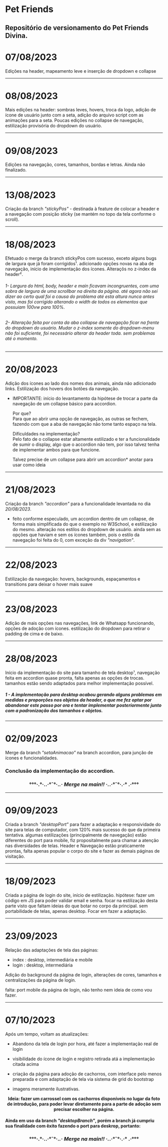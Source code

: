 # Pet Friends
Repositório de versionamento do Pet Friends Divina.
---
# 07/08/2023
Edições na header, mapeamento leve e inserção de dropdown e collapse

---
# 08/08/2023
Mais edições na header: sombras leves, hovers, troca da logo, adição de ícone de usuário junto com a seta, adição do arquivo script com as animações para a seta.
Poucas edições no collapse de navegação, estilização provisória do dropdown do usuário.

---
# 09/08/2023
Edições na navegação, cores, tamanhos, bordas e letras. Ainda não finalizado.

---
# 13/08/2023
Criação da branch *"stickyPos"* - destinada à feature de colocar a header e a navegação com posição sticky (se mantém no topo da tela conforme o scroll).

---
# 18/08/2023
Efetuado o merge da branch stickyPos com sucesso, exceto alguns bugs de largura que já foram corrigidos¹. adicionado opções novas na aba de navegação, início de implementação dos ícones. Alteraçõs no z-index da header². 

###### 1- Largura do html, body, header e main ficavam incongruentes, com uma sobra de largura de uma scrollbar na direita da página. até agora não sei dizer ao certo qual foi a causa do problema até esta altura nunca antes visto, mas foi corrigido alterando o width de todos os elementos que possuiam 100vw para 100%.

###### 2- Alteração feita por conta da aba collapse de navegação ficar na frente do dropdown do usuário. Mudar o z-index somente do dropdown-menu não foi suficiente, foi necessário alterar da header toda. sem problemas até o momento.

---
# 20/08/2023
Adição dos ícones ao lado dos nomes dos animais, ainda não adicionado links. Estilização dos hovers dos botões da navegação.

* IMPORTANTE: início do levantamento da hipótese de trocar a parte da navegação de um collapse básico para accordion. 

    Por que? <br>
    Para que ao abrir uma opção de navegação, as outras se fechem, fazendo com que a aba de navegação não tome tanto espaço na tela.

    Dificuldades na implementação? <br>
    Pelo fato de o collapse estar altamente estilizado e ter a funcionalidade de sumir o display, algo que o accordion não tem, por isso talvez tenha de implementar ambos para que funcione.

    Talvez precise de um collapse para abrir um accordion* anotar para usar como ideia

---
# 21/08/2023
Criação da branch *"accordion"* para a funcionalidade levantada no dia *20/08/2023*.
* feito conforme especulado, um accordion dentro de um collapse, de forma mais simplificada do que o exemplo no W3School, e estilização do mesmo. alteração nos estilos do dropdown de usuário. ainda sem as opções que haviam e sem os ícones também, pois o estilo da navegação foi feita do 0, com exceção da div *"navigation"*.

---
# 22/08/2023
Estilização da navegação:
hovers, backgrounds, espaçamentos e transitions para deixar o hover mais suave

---
# 23/08/2023
Adição de mais opções nas navegações, link de Whatsapp funcionando, opções de adoção com ícones. estilização do dropdown para retirar o padding de cima e de baixo.

---
# 28/08/2023
Início da implementação do site para tamanho de tela desktop¹, navegação feita em accordion quase pronta, falta apenas as opções de trocas. tamanhos estão sendo adaptados para melhor implementação possível.

##### 1 - A implementação para desktop acabou gerando alguns problemas em medidas e proporções nos objetos da header, o que me fez optar por abandonar este passo por ora e tentar implementar posteriormente junto com a padronização dos tamanhos e objetos.

---
# 02/09/2023
Merge da branch *"setaAnimacao"* na branch accordion, para junção de ícones e funcionalidades.

### Conclusão da implementação do accordion. 
### <center>°°°·.°·..·°¯°·._.· Merge na main!! ·._.·°¯°·.·° .·°°°</center>

---
# 09/09/2023
Criada a branch *"desktopPort"* para fazer a adaptação e responsividade do site para telas de computador, com 120% mais sucesso do que da primeira tentativa. algumas estilizações (principalmente de navegação) estão diferentes do port para mobile, fiz propositalmente para chamar a atenção nas diversidades de telas. Header e Navegação estão praticamente prontas, falta apenas popular o corpo do site e fazer as demais páginas de visitação.

---
# 18/09/2023
Criada a página de login do site, início de estilização. hipótese: fazer um código em JS para poder validar email e senha. focar na estilização desta parte visto que faltam ideias do que botar no corpo da principal. sem portabilidade de telas, apenas desktop. Focar em fazer a adaptação.

---
# 23/09/2023
Relação das adaptações de tela das páginas:
* index : desktop, intermediária e mobile
* login : desktop, intermediária

Adição do background da página de login, alterações de cores, tamanhos e centralizações da página de login.

falta: port mobile da página de login, não tenho nem ideia de como vou fazer.

---
# 07/10/2023
Após um tempo, voltam as atualizações:
* Abandono da tela de login por hora, até fazer a implementação real de login

* visibilidade do ícone de login e registro retirada atá a implementação citada acima

* criação da página para adoção de cachorros, com interface pelo menos preparada e com adaptação de tela via sistema de grid do bootstrap

* imagens meramente ilustrativas.

<center> <b>Ideia: fazer um carrossel com os cachorros disponíveis no lugar da foto de introdução, para poder levar diretamente para a parte de adoção sem precisar escolher na página.</b> </center>

#### Ainda em uso da branch *"desktopBranch"*, porém a branch já cumpriu sua finalidade com êxito fazendo o port para deskrop, portanto:
### <center> °°°·.°·..·°¯°·._.· Merge na main!! ·._.·°¯°·.·° .·°°°</center>